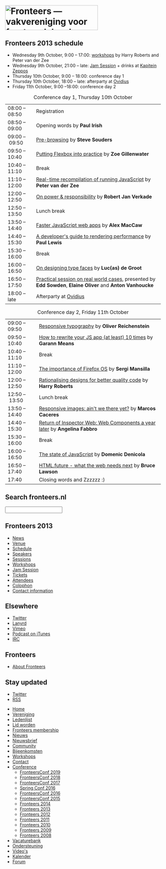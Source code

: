 <!DOCTYPE html>
<!-- Handcrafted with ❤️, by Krijn -->
<html lang="nl">
 <head>
  <meta charset="utf-8">
  <title>Fronteers 2013 schedule · Fronteers</title>
  <meta name="viewport" content="width=device-width,initial-scale=1">
  <link rel="stylesheet" href="/_css/fronteers.css?v=2023">
  <link rel="icon" href="/favicon.ico">
  <link rel="alternate" type="application/rss+xml" href="http://feeds.feedburner.com/FronteersWeblog" title="Fronteers weblog">
  <link rel="alternate" type="application/rss+xml" href="http://feeds.feedburner.com/FronteersWeblogLaatsteReacties" title="Fronteers weblog: laatste reacties">
  <link rel="alternate" type="application/rss+xml" href="http://feeds.feedburner.com/FronteersBijeenkomsten" title="Fronteers bijeenkomsten">
  <link rel="alternate" type="application/rss+xml" href="http://feeds.feedburner.com/FronteersVacaturebank" title="Fronteers vacaturebank">
  <link rel="alternate" type="application/rss+xml" href="http://feeds.feedburner.com/FronteersWorkshops" title="Fronteers workshops">
  <link rel="me" href="https://front-end.social/@fronteers">
  <link rel="alternate" type="application/rss+xml" href="http://feeds.feedburner.com/FronteersCongres" title="Fronteers conference">
  <link rel="shortlink" href="http://frnt.rs/p798">
 </head>
 <body id="fronteers-nl">
  <div id="container">
   <div id="main">
    <h1><a href="/"><img src="/_img/badges/fronteers-logo-300dpi.png" width="300" height="80" alt="Fronteers — vakvereniging voor front-end developers"></a></h1>
    <div class="section" lang="en">
     <h2>Fronteers 2013 schedule</h2>
     <ul>
      <li>Wednesday 9th October, 9:00 – 17:00: <a href="/congres/2013/workshops">workshops</a> by Harry Roberts and Peter van der Zee</li>
      <li>Wednesday 9th October, 21:00 – late: <a href="/congres/2013/jam-session">Jam Session</a> + drinks at <a href="/congres/2013/venue#kapitein-zeppos">Kapitein Zeppos</a></li>
      <li>Thursday 10th October, 9:00 – 18:00: conference day 1</li>
      <li>Thursday 10th October, 18:00 – late: afterparty at <a href="/congres/2013/venue#ovidius">Ovidius</a></li>
      <li>Friday 11th October, 9:00 –18:00: conference day 2</li>
     </ul>
     <table>
      <caption>Conference day 1, Thursday 10th October</caption>
      <tr>
       <td>08:00 – 08:50</td>
       <td>Registration</td>
      </tr>
      <tr class="odd">
       <td>08:50 – 09:00</td>
       <td>Opening words by <strong>Paul Irish</strong></td>
      </tr>
      <tr>
       <td>09:00 – 09:50</td>
       <td><a href="/congres/2013/sessions#pre-browsing">Pre-browsing</a> by <strong>Steve Souders</strong></td>
      </tr>
      <tr class="odd">
       <td>09:50 – 10:40</td>
       <td><a href="/congres/2013/sessions#flexbox">Putting Flexbox into practice</a> by <strong>Zoe Gillenwater</strong></td>
      </tr>
      <tr>
       <td>10:40 – 11:10</td>
       <td>Break</td>
      </tr>
      <tr class="odd">
       <td>11:10 – 12:00</td>
       <td><a href="/congres/2013/sessions#real-time-recompilation">Real-time recompilation of running JavaScript</a> by <strong>Peter van der Zee</strong></td>
      </tr>
      <tr>
       <td>12:00 – 12:50</td>
       <td><a href="/congres/2013/sessions#on-power-and-responsibility">On power &amp; responsibility</a> by <strong>Robert Jan Verkade</strong></td>
      </tr>
      <tr class="odd">
       <td>12:50 – 13:50</td>
       <td>Lunch break</td>
      </tr>
      <tr>
       <td>13:50 – 14:40</td>
       <td><a href="/congres/2013/sessions#faster-javascript">Faster JavaScript web apps</a> by <strong>Alex MacCaw</strong></td>
      </tr>
      <tr class="odd">
       <td>14:40 – 15:30</td>
       <td><a href="/congres/2013/sessions#rendering-performance">A developer's guide to rendering performance</a> by <strong>Paul Lewis</strong></td>
      </tr>
      <tr>
       <td>15:30 – 16:00</td>
       <td>Break</td>
      </tr>
      <tr class="odd">
       <td>16:00 – 16:50</td>
       <td><a href="/congres/2013/sessions#on-designing-typefaces">On designing type faces</a> by <strong>Luc(as) de Groot</strong></td>
      </tr>
      <tr>
       <td>16:50 – 17:50</td>
       <td><a href="/congres/2013/sessions#practical-session">Practical session on real world cases</a>, presented by <strong>Edd Sowden</strong>, <strong>Elaine Oliver</strong> and <strong>Anton Vanhoucke</strong></td>
      </tr>
      <tr class="odd">
       <td>18:00 – late</td>
       <td>Afterparty at <a href="/congres/2013/venue#ovidius">Ovidius</a></td>
      </tr>
     </table>
     <table>
      <caption>Conference day 2, Friday 11th October</caption>
      <tr>
       <td>09:00 – 09:50</td>
       <td><a href="/congres/2013/sessions#responsive-typography">Responsive typography</a> by <strong>Oliver Reichenstein</strong></td>
      </tr>
      <tr class="odd">
       <td>09:50 – 10:40</td>
       <td><a href="/congres/2013/sessions#rewrite-your-js">How to rewrite your JS app (at least) 10 times</a> by <strong>Garann Means</strong></td>
      </tr>
      <tr>
       <td>10:40 – 11:10</td>
       <td>Break</td>
      </tr>
      <tr class="odd">
       <td>11:10 – 12:00</td>
       <td><a href="/congres/2013/sessions#the-importance-of-firefox-os">The importance of Firefox OS</a> by <strong>Sergi Mansilla</strong></td>
      </tr>
      <tr>
       <td>12:00 – 12:50</td>
       <td><a href="/congres/2013/sessions#better-quality-code">Rationalising designs for better quality code</a> by <strong>Harry Roberts</strong></td>
      </tr>
      <tr class="odd">
       <td>12:50 – 13:50</td>
       <td>Lunch break</td>
      </tr>
      <tr>
       <td>13:50 – 14:40</td>
       <td><a href="/congres/2013/sessions#responsive-images">Responsive images: ain't we there yet?</a> by <strong>Marcos Caceres</strong></td>
      </tr>
      <tr class="odd">
       <td>14:40 – 15:30</td>
       <td><a href="/congres/2013/sessions#web-components">Return of Inspector Web: Web Components a year later</a> by <strong>Angelina Fabbro</strong></td>
      </tr>
      <tr>
       <td>15:30 – 16:00</td>
       <td>Break</td>
      </tr>
      <tr class="odd">
       <td>16:00 – 16:50</td>
       <td><a href="/congres/2013/sessions#state-of-javascript">The state of JavaScript</a> by <strong>Domenic Denicola</strong></td>
      </tr>
      <tr>
       <td>16:50 – 17:40</td>
       <td><a href="/congres/2013/sessions#html-future">HTML.future - what the web needs next</a> by <strong>Bruce Lawson</strong></td>
      </tr>
      <tr class="odd">
       <td>17:40</td>
       <td>Closing words and Zzzzzz :)</td>
      </tr>
     </table>
    </div>
   </div>
   <div id="submenu">
    <div>
     <form method="get" action="//www.google.com/search" lang="en">
      <h2><label for="q">Search fronteers.nl</label></h2>
      <p>
       <input name="q" id="q" type="search">
       <input type="hidden" name="sitesearch" value="fronteers.nl">
       <input type="hidden" name="ie" value="UTF-8">
       <input type="hidden" name="oe" value="UTF-8">
       <input type="hidden" name="hl" value="en">
      </p>
     </form>
    </div>
    <div id="conference-menu" lang="en">
     <h2>Fronteers 2013</h2>
     <ul>
      <li><a href="/congres/2013/news" title="Fronteers 2013 news">News</a></li>
      <li><a href="/congres/2013/venue" title="Fronteers 2013 venue">Venue</a></li>
      <li class="current"><a href="/congres/2013/schedule" title="Fronteers 2013 schedule" class="current">Schedule</a></li>
      <li><a href="/congres/2013/speakers" title="Fronteers 2013 speakers">Speakers</a></li>
      <li><a href="/congres/2013/sessions" title="Fronteers 2013 sessions">Sessions</a></li>
      <li><a href="/congres/2013/workshops" title="Fronteers 2013 workshops">Workshops</a></li>
      <li><a href="/congres/2013/jam-session" title="Fronteers 2013 Jam Session">Jam Session</a></li>
      <li><a href="/congres/2013/tickets" title="Fronteers 2013 tickets">Tickets</a></li>
      <li><a href="/congres/2013/attendees" title="Fronteers 2013 attendees">Attendees</a></li>
      <li><a href="/congres/2013/colophon" title="Fronteers 2013 colophon">Colophon</a></li>
      <li><a href="/congres/2013/contact" title="Fronteers 2013 contact information">Contact information</a></li>
     </ul>
    </div>
    <div lang="en">
     <h2>Elsewhere</h2>
     <ul>
      <li><a href="https://twitter.com/FronteersConf">Twitter</a></li>
      <li><a href="http://lanyrd.com/2013/fronteers/">Lanyrd</a></li>
      <li><a href="https://vimeo.com/fronteers/videos">Vimeo</a></li>
      <li><a href="https://itunes.apple.com/nl/podcast/fronteers-videos/id1136212068?l=en">Podcast on iTunes</a></li>
      <li><a href="http://webchat.freenode.net/?channels=fronteers">IRC</a></li>
     </ul>
    </div>
    <div lang="en">
     <h2>Fronteers</h2>
     <ul>
      <li><a href="/about">About Fronteers</a></li>
     </ul>
    </div>
    <div id="feeds" lang="en">
     <h2>Stay updated</h2>
     <ul>
      <li><a href="https://twitter.com/FronteersConf">Twitter</a></li>
      <li><a href="https://feeds.feedburner.com/FronteersCongres" type="application/rss+xml">RSS</a></li>
     </ul>
    </div>
   </div>
   <ul id="menu">
    <li id="menu-home"><a href="/">Home</a></li>
    <li id="menu-vereniging"><a href="/vereniging">Vereniging</a></li>
    <li id="menu-leden"><a href="/leden">Ledenlijst</a></li>
    <li id="menu-inschrijven"><a href="/inschrijven">Lid worden</a></li>
    <li id="menu-sign-up"><a href="/sign-up">Fronteers membership</a></li>
    <li id="menu-blog"><a href="/blog">Nieuws</a></li>
    <li id="menu-nieuwsbrief"><a href="/nieuwsbrief">Nieuwsbrief</a></li>
    <li id="menu-community"><a href="/community">Community</a></li>
    <li id="menu-bijeenkomsten"><a href="/bijeenkomsten">Bijeenkomsten</a></li>
    <li id="menu-workshops"><a href="/workshops">Workshops</a></li>
    <li id="menu-contact"><a href="/contact">Contact</a></li>
    <li id="menu-congres"><a href="/congres">Conference</a>
     <ul>
      <li><a href="/congres/2019">FronteersConf 2019</a></li>
      <li><a href="/congres/2018">FronteersConf 2018</a></li>
      <li><a href="/congres/2017">FronteersConf 2017</a></li>
      <li><a href="/congres/2016-spring">Spring Conf 2016</a></li>
      <li><a href="/congres/2016">FronteersConf 2016</a></li>
      <li><a href="/congres/2015">FronteersConf 2015</a></li>
      <li><a href="/congres/2014">Fronteers 2014</a></li>
      <li class="current"><a href="/congres/2013" class="current">Fronteers 2013</a></li>
      <li><a href="/congres/2012">Fronteers 2012</a></li>
      <li><a href="/congres/2011">Fronteers 2011</a></li>
      <li><a href="/congres/2010">Fronteers 2010</a></li>
      <li><a href="/congres/2009">Fronteers 2009</a></li>
      <li><a href="/congres/2008">Fronteers 2008</a></li>
     </ul>
    </li>
    <li id="menu-vacaturebank"><a href="/vacaturebank">Vacaturebank</a></li>
    <li id="menu-communityondersteuning"><a href="/communityondersteuning">Ondersteuning</a></li>
    <li id="menu-videos"><a href="/videos">Video's</a></li>
    <li id="menu-kalender"><a href="/kalender">Kalender</a></li>
    <li id="menu-forum"><a href="https://forum.fronteers.nl/">Forum</a></li>
   </ul>
  </div>
  <script>
   (function() {
    "use strict";
    var i, j, tellCSS;
    var antiSpamElements = document.querySelectorAll && document.querySelectorAll('.spam-check');
    if (antiSpamElements) {
     for (i = 0; i < antiSpamElements.length; i++) {
      antiSpamElements[i].value = 'Nee';
      antiSpamElements[i].parentNode.style.display = 'none';
     }
    }
    var lis = document.querySelectorAll && document.querySelectorAll('li.current');
    if (lis) {
     var markers = [];
     for (i = 0; i < lis.length; i++) {
      var li = lis[i], ul = li.parentNode, top = li.offsetTop;
      if (ul.parentNode.tagName.toLowerCase() == 'li') {
       ul = ul.parentNode.parentNode;
      }
      var marker = document.createElement('li'), as = ul.querySelectorAll('a'), a;
      markers.push({
       top: top,
       marker: marker,
       mark: function(element) {
        this.marker.style.webkitTransform = this.marker.style.mozTransform = this.marker.style.msTransform = this.marker.style.transform = 'translateY(' + (element.offsetTop - this.top) + 'px)';
       },
       unmark: function() {
        this.marker.style.webkitTransform = this.marker.style.mozTransform = this.marker.style.msTransform = this.marker.style.transform = 'translateY(0)';
       }
      });
      for (j = 0; j < as.length; j++) {
       a = as[j];
       a.setAttribute('marker', i);
       a.onmouseover = a.onfocus = function() {
        markers[this.getAttribute('marker')].mark(this.parentNode);
       };
       a.onmouseout = a.onblur = function() {
        markers[this.getAttribute('marker')].unmark();
       };
       a.onclick = function() {
        markers[this.getAttribute('marker')].unmark = function(){};
       }
      }
      marker.innerHTML = '<span>​</span>';
      marker.className = 'mark';
      marker.style.top = top + 'px';
      ul.appendChild(marker);
     }
     tellCSS = true;
    }
    if (tellCSS) {
     document.documentElement.className = 'js-enabled';
    }
   })();
  </script>
 </body>
</html>
